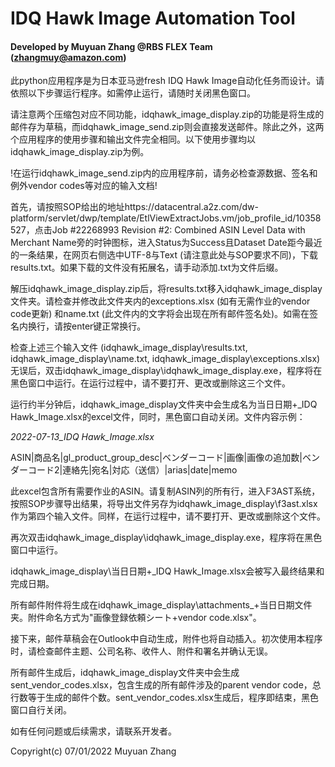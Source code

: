 # IDQ Hawk Image Automation Tool

#### Developed by Muyuan Zhang @RBS FLEX Team (zhangmuy@amazon.com)

此python应用程序是为日本亚马逊fresh IDQ Hawk Image自动化任务而设计。请依照以下步骤运行程序。如需停止运行，请随时关闭黑色窗口。

请注意两个压缩包对应不同功能，idqhawk_image_display.zip的功能是将生成的邮件存为草稿，而idqhawk_image_send.zip则会直接发送邮件。除此之外，这两个应用程序的使用步骤和输出文件完全相同。以下使用步骤均以idqhawk_image_display.zip为例。

!在运行idqhawk_image_send.zip内的应用程序前，请务必检查源数据、签名和例外vendor codes等对应的输入文档!

首先，请按照SOP给出的地址https://datacentral.a2z.com/dw-platform/servlet/dwp/template/EtlViewExtractJobs.vm/job_profile_id/10358527，点击Job #22268993 Revision #2: Combined ASIN Level Data with Merchant Name旁的时钟图标，进入Status为Success且Dataset Date距今最近的一条结果，在网页右侧选中UTF-8与Text (请注意此处与SOP要求不同)，下载results.txt。如果下载的文件没有拓展名，请手动添加.txt为文件后缀。

解压idqhawk_image_display.zip后，将results.txt移入idqhawk_image_display文件夹。请检查并修改此文件夹内的exceptions.xlsx (如有无需作业的vendor code更新) 和name.txt (此文件内的文字将会出现在所有邮件签名处)。如需在签名内换行，请按enter键正常换行。

检查上述三个输入文件 (idqhawk_image_display\results.txt, idqhawk_image_display\name.txt, idqhawk_image_display\exceptions.xlsx) 无误后，双击idqhawk_image_display\idqhawk_image_display.exe，程序将在黑色窗口中运行。在运行过程中，请不要打开、更改或删除这三个文件。

运行约半分钟后，idqhawk_image_display文件夹中会生成名为当日日期+_IDQ Hawk_Image.xlsx的excel文件，同时，黑色窗口自动关闭。文件内容示例：

*2022-07-13_IDQ Hawk_Image.xlsx*

ASIN|商品名|gl_product_group_desc|ベンダーコード|画像|画像の追加数|ベンダーコード2|連絡先|宛名|対応（送信）|arias|date|memo

此excel包含所有需要作业的ASIN。请复制ASIN列的所有行，进入F3AST系统，按照SOP步骤导出结果，将导出文件另存为idqhawk_image_display\f3ast.xlsx作为第四个输入文件。同样，在运行过程中，请不要打开、更改或删除这个文件。

再次双击idqhawk_image_display\idqhawk_image_display.exe，程序将在黑色窗口中运行。

idqhawk_image_display\当日日期+_IDQ Hawk_Image.xlsx会被写入最终结果和完成日期。

所有邮件附件将生成在idqhawk_image_display\attachments_+当日日期文件夹。附件命名方式为"画像登録依頼シート+vendor code.xlsx"。

接下来，邮件草稿会在Outlook中自动生成，附件也将自动插入。初次使用本程序时，请检查邮件主题、公司名称、收件人、附件和署名并确认无误。

所有邮件生成后，idqhawk_image_display文件夹中会生成sent_vendor_codes.xlsx，包含生成的所有邮件涉及的parent vendor code，总行数等于生成的邮件个数。sent_vendor_codes.xlsx生成后，程序即结束，黑色窗口自行关闭。

如有任何问题或后续需求，请联系开发者。

Copyright(c)	07/01/2022 Muyuan Zhang

